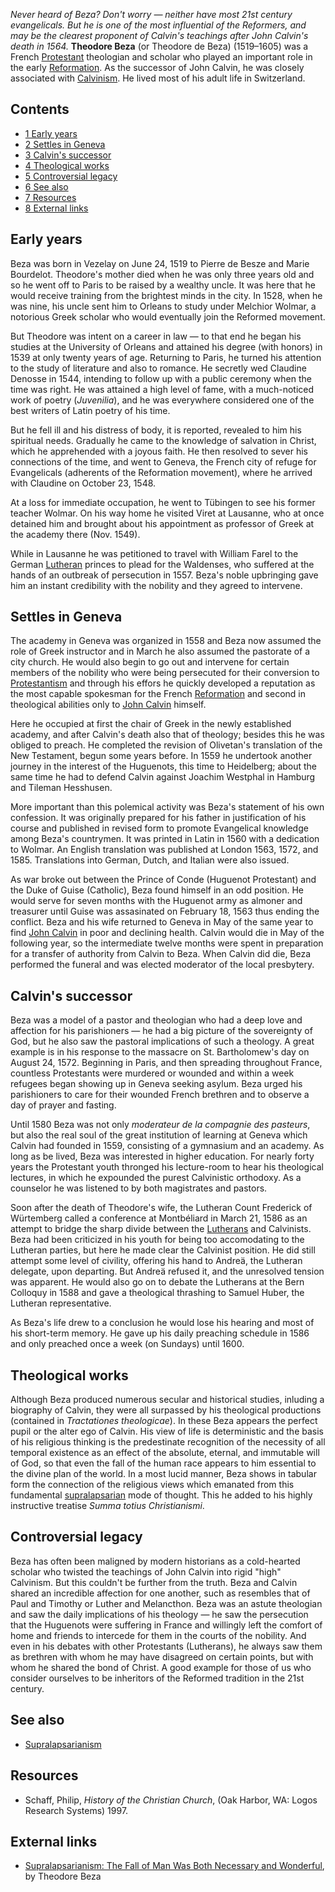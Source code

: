 *Never heard of Beza? Don't worry — neither have most 21st century evangelicals. But he is one of the most influential of the Reformers, and may be the clearest proponent of Calvin's teachings after John Calvin's death in 1564.*
**Theodore Beza** (or Theodore de Beza) (1519–1605) was a French
[Protestant](Protestantism "Protestantism") theologian and scholar
who played an important role in the early
[Reformation](Reformation "Reformation"). As the successor of John
Calvin, he was closely associated with
[Calvinism](Calvinism "Calvinism"). He lived most of his adult life
in Switzerland.

## Contents

-   [1 Early years](#Early_years)
-   [2 Settles in Geneva](#Settles_in_Geneva)
-   [3 Calvin's successor](#Calvin.27s_successor)
-   [4 Theological works](#Theological_works)
-   [5 Controversial legacy](#Controversial_legacy)
-   [6 See also](#See_also)
-   [7 Resources](#Resources)
-   [8 External links](#External_links)

## Early years

Beza was born in Vezelay on June 24, 1519 to Pierre de Besze and
Marie Bourdelot. Theodore's mother died when he was only three
years old and so he went off to Paris to be raised by a wealthy
uncle. It was here that he would receive training from the
brightest minds in the city. In 1528, when he was nine, his uncle
sent him to Orleans to study under Melchior Wolmar, a notorious
Greek scholar who would eventually join the Reformed movement.

But Theodore was intent on a career in law — to that end he began
his studies at the University of Orleans and attained his degree
(with honors) in 1539 at only twenty years of age. Returning to
Paris, he turned his attention to the study of literature and also
to romance. He secretly wed Claudine Denosse in 1544, intending to
follow up with a public ceremony when the time was right. He was
attained a high level of fame, with a much-noticed work of poetry
(*Juvenilia*), and he was everywhere considered one of the best
writers of Latin poetry of his time.

But he fell ill and his distress of body, it is reported, revealed
to him his spiritual needs. Gradually he came to the knowledge of
salvation in Christ, which he apprehended with a joyous faith. He
then resolved to sever his connections of the time, and went to
Geneva, the French city of refuge for Evangelicals (adherents of
the Reformation movement), where he arrived with Claudine on
October 23, 1548.

At a loss for immediate occupation, he went to Tübingen to see his
former teacher Wolmar. On his way home he visited Viret at
Lausanne, who at once detained him and brought about his
appointment as professor of Greek at the academy there (Nov.
1549).

While in Lausanne he was petitioned to travel with William Farel to
the German [Lutheran](Lutheran "Lutheran") princes to plead for the
Waldenses, who suffered at the hands of an outbreak of persecution
in 1557. Beza's noble upbringing gave him an instant credibility
with the nobility and they agreed to intervene.

## Settles in Geneva

The academy in Geneva was organized in 1558 and Beza now assumed
the role of Greek instructor and in March he also assumed the
pastorate of a city church. He would also begin to go out and
intervene for certain members of the nobility who were being
persecuted for their conversion to
[Protestantism](Protestantism "Protestantism") and through his
effors he quickly developed a reputation as the most capable
spokesman for the French [Reformation](Reformation "Reformation")
and second in theological abilities only to
[John Calvin](John_Calvin "John Calvin") himself.

Here he occupied at first the chair of Greek in the newly
established academy, and after Calvin's death also that of
theology; besides this he was obliged to preach. He completed the
revision of Olivetan's translation of the New Testament, begun some
years before. In 1559 he undertook another journey in the interest
of the Huguenots, this time to Heidelberg; about the same time he
had to defend Calvin against Joachim Westphal in Hamburg and
Tileman Hesshusen.

More important than this polemical activity was Beza's statement of
his own confession. It was originally prepared for his father in
justification of his course and published in revised form to
promote Evangelical knowledge among Beza's countrymen. It was
printed in Latin in 1560 with a dedication to Wolmar. An English
translation was published at London 1563, 1572, and 1585.
Translations into German, Dutch, and Italian were also issued.

As war broke out between the Prince of Conde (Huguenot Protestant)
and the Duke of Guise (Catholic), Beza found himself in an odd
position. He would serve for seven months with the Huguenot army as
almoner and treasurer until Guise was assasinated on February 18,
1563 thus ending the conflict. Beza and his wife returned to Geneva
in May of the same year to find
[John Calvin](John_Calvin "John Calvin") in poor and declining
health. Calvin would die in May of the following year, so the
intermediate twelve months were spent in preparation for a transfer
of authority from Calvin to Beza. When Calvin did die, Beza
performed the funeral and was elected moderator of the local
presbytery.

## Calvin's successor

Beza was a model of a pastor and theologian who had a deep love and
affection for his parishioners — he had a big picture of the
sovereignty of God, but he also saw the pastoral implications of
such a theology. A great example is in his response to the massacre
on St. Bartholomew's day on August 24, 1572. Beginning in Paris,
and then spreading throughout France, countless Protestants were
murdered or wounded and within a week refugees began showing up in
Geneva seeking asylum. Beza urged his parishioners to care for
their wounded French brethren and to observe a day of prayer and
fasting.

Until 1580 Beza was not only
*moderateur de la compagnie des pasteurs*, but also the real soul
of the great institution of learning at Geneva which Calvin had
founded in 1559, consisting of a gymnasium and an academy. As long
as be lived, Beza was interested in higher education. For nearly
forty years the Protestant youth thronged his lecture-room to hear
his theological lectures, in which he expounded the purest
Calvinistic orthodoxy. As a counselor he was listened to by both
magistrates and pastors.

Soon after the death of Theodore's wife, the Lutheran Count
Frederick of Würtemberg called a conference at Montbéliard in March
21, 1586 as an attempt to bridge the sharp divide between the
[Lutherans](Lutheran "Lutheran") and Calvinists. Beza had been
criticized in his youth for being too accomodating to the Lutheran
parties, but here he made clear the Calvinist position. He did
still attempt some level of civility, offering his hand to Andreä,
the Lutheran delegate, upon departing. But Andreä refused it, and
the unresolved tension was apparent. He would also go on to debate
the Lutherans at the Bern Colloquy in 1588 and gave a theological
thrashing to Samuel Huber, the Lutheran representative.

As Beza's life drew to a conclusion he would lose his hearing and
most of his short-term memory. He gave up his daily preaching
schedule in 1586 and only preached once a week (on Sundays) until
1600.

## Theological works

Although Beza produced numerous secular and historical studies,
inluding a biography of Calvin, they were all surpassed by his
theological productions (contained in *Tractationes theologicae*).
In these Beza appears the perfect pupil or the alter ego of Calvin.
His view of life is deterministic and the basis of his religious
thinking is the predestinate recognition of the necessity of all
temporal existence as an effect of the absolute, eternal, and
immutable will of God, so that even the fall of the human race
appears to him essential to the divine plan of the world. In a most
lucid manner, Beza shows in tabular form the connection of the
religious views which emanated from this fundamental
[supralapsarian](Supralapsarianism "Supralapsarianism") mode of
thought. This he added to his highly instructive treatise
*Summa totius Christianismi*.

## Controversial legacy

Beza has often been maligned by modern historians as a cold-hearted
scholar who twisted the teachings of John Calvin into rigid "high"
Calvinism. But this couldn't be further from the truth. Beza and
Calvin shared an incredible affection for one another, such as
resembles that of Paul and Timothy or Luther and Melancthon. Beza
was an astute theologian and saw the daily implications of his
theology — he saw the persecution that the Huguenots were suffering
in France and willingly left the comfort of home and friends to
intercede for them in the courts of the nobility. And even in his
debates with other Protestants (Lutherans), he always saw them as
brethren with whom he may have disagreed on certain points, but
with whom he shared the bond of Christ. A good example for those of
us who consider ourselves to be inheritors of the Reformed
tradition in the 21st century.

## See also

-   [Supralapsarianism](Supralapsarianism "Supralapsarianism")

## Resources

-   Schaff, Philip, *History of the Christian Church*, (Oak Harbor,
    WA: Logos Research Systems) 1997.

## External links

-   [Supralapsarianism: The Fall of Man Was Both Necessary and Wonderful](http://personal.pitnet.net/primarysources/beza.html),
    by Theodore Beza



